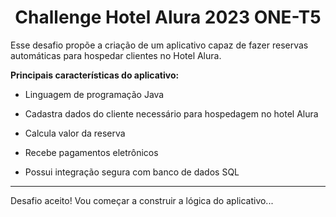 <center><h1> Challenge Hotel Alura 2023 ONE-T5</h1></center>
<p>Esse desafio propõe a criação de um aplicativo capaz de fazer reservas automáticas para hospedar clientes no Hotel Alura.</p>
<strong>Principais características do aplicativo: </strong> 
<ul><li>Linguagem de programação Java</li></ul>
<ul><li>Cadastra dados do cliente necessário para hospedagem no hotel Alura</li></ul>
<ul><li>Calcula valor da reserva</li></ul>
<ul><li>Recebe pagamentos eletrônicos</li></ul>
<ul><li>Possui integração segura com banco de dados SQL</li></ul>
<hr>
<P>Desafio aceito! Vou começar a construir a lógica do aplicativo... </P>

